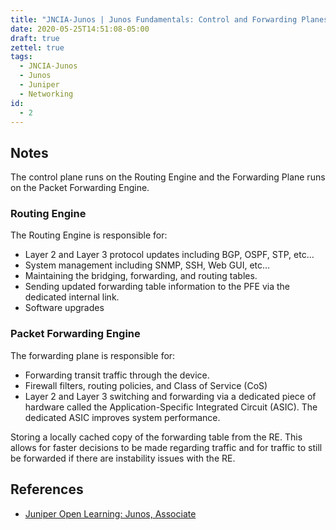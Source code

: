 ```yaml
---
title: "JNCIA-Junos | Junos Fundamentals: Control and Forwarding Planes"
date: 2020-05-25T14:51:08-05:00
draft: true
zettel: true
tags:
  - JNCIA-Junos
  - Junos
  - Juniper
  - Networking
id:
  - 2
---
```

## Notes
The control plane runs on the Routing Engine and the Forwarding Plane runs on the Packet Forwarding Engine.

### Routing Engine
The Routing Engine is responsible for:

  * Layer 2 and Layer 3 protocol updates including BGP, OSPF, STP, etc…
  * System management including SNMP, SSH, Web GUI, etc…
  * Maintaining the bridging, forwarding, and routing tables.
  * Sending updated forwarding table information to the PFE via the dedicated internal link.
  * Software upgrades

### Packet Forwarding Engine
The forwarding plane is responsible for:

  * Forwarding transit traffic through the device.
  * Firewall filters, routing policies, and Class of Service (CoS)
  * Layer 2 and Layer 3 switching and forwarding via a dedicated piece of hardware called the Application-Specific Integrated Circuit (ASIC). The dedicated ASIC improves system performance.

Storing a locally cached copy of the forwarding table from the RE. This allows for faster decisions to be made regarding traffic and for traffic to still be forwarded if there are instability issues with the RE.


## References
  * [Juniper Open Learning: Junos, Associate](https://cloud.contentraven.com/junosgenius/learningpath-detail/1004/3/0/1)